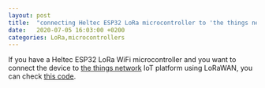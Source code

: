 ```yaml
---
layout: post
title:  "connecting Heltec ESP32 LoRa microcontroller to 'the things network'"
date:   2020-07-05 16:03:00 +0200
categories: LoRa,microcontrollers
---
```

If you have a Heltec ESP32 LoRa WiFi microcontroller and you want to connect the device to [the things network](https://www.thethingsnetwork.org/) IoT platform using LoRaWAN, you can check [this code](https://github.com/ferrithemaker/Jumble/tree/master/ESP32-Heltec-LORA-TTN).

